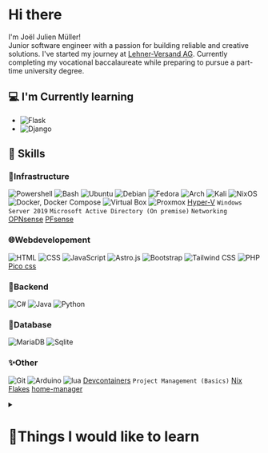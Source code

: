# Hi there

I'm Joël Julien Müller!  
Junior software engineer with a passion for building reliable and creative solutions.
I've started my journey at [Lehner-Versand AG](https://www.lehner-versand.ch/). Currently completing my vocational baccalaureate while preparing to pursue a part-time university degree.

## 💻 I'm Currently learning 
- ![Flask](https://img.shields.io/badge/Flask-000000?style=for-the-badge&logo=flask&logoColor=white)
- ![Django](https://img.shields.io/badge/Django-092E20?style=for-the-badge&logo=django&logoColor=green)

## 💯 Skills 

### 🔧Infrastructure
![Powershell](https://img.shields.io/badge/powershell-5391FE?style=for-the-badge&logo=powershell&logoColor=white) ![Bash](https://img.shields.io/badge/GNU%20Bash-4EAA25?style=for-the-badge&logo=GNU%20Bash&logoColor=white) ![Ubuntu](https://img.shields.io/badge/Ubuntu-E95420?style=for-the-badge&logo=ubuntu&logoColor=white) ![Debian](https://img.shields.io/badge/Debian-A81D33?style=for-the-badge&logo=debian&logoColor=white) ![Fedora](https://img.shields.io/badge/Fedora-51A2DA?style=for-the-badge&logo=fedora&logoColor=white) ![Arch](https://img.shields.io/badge/Arch_Linux-1793D1?style=for-the-badge&logo=arch-linux&logoColor=white) ![Kali](https://img.shields.io/badge/Kali_Linux-557C94?style=for-the-badge&logo=kali-linux&logoColor=white) ![NixOS](https://img.shields.io/badge/NixOS-5277C3?style=for-the-badge&logo=nixos&logoColor=white) ![Docker, Docker Compose](https://img.shields.io/badge/Docker-2CA5E0?style=for-the-badge&logo=docker&logoColor=white) ![Virtual Box](https://img.shields.io/badge/VirtualBox-21416b?style=for-the-badge&logo=VirtualBox&logoColor=white) ![Proxmox](https://img.shields.io/badge/Proxmox-E57000?style=for-the-badge&logo=proxmox&logoColor=white) [Hyper-V](https://learn.microsoft.com/en-us/virtualization/hyper-v-on-windows/about/) `Windows Server 2019` `Microsoft Active Directory (On premise)` `Networking` [OPNsense](https://opnsense.org) [PFsense](https://www.pfsense.org) 

### 🌐Webdevelopement
![HTML](https://img.shields.io/badge/HTML5-E34F26?style=for-the-badge&logo=html5&logoColor=white) ![CSS](https://img.shields.io/badge/CSS3-1572B6?style=for-the-badge&logo=css3&logoColor=white) ![JavaScript](https://img.shields.io/badge/JavaScript-323330?style=for-the-badge&logo=javascript&logoColor=F7DF1E) ![Astro.js](https://img.shields.io/badge/Astro-0C1222?style=for-the-badge&logo=astro&logoColor=FDFDFE) ![Bootstrap](https://img.shields.io/badge/Bootstrap-563D7C?style=for-the-badge&logo=bootstrap&logoColor=white) ![Tailwind CSS](https://img.shields.io/badge/Tailwind_CSS-38B2AC?style=for-the-badge&logo=tailwind-css&logoColor=white) ![PHP](https://img.shields.io/badge/PHP-777BB4?style=for-the-badge&logo=php&logoColor=white) [Pico css](https://picocss.com) 

### 🦴Backend
![C#](https://img.shields.io/badge/C%23-239120?style=for-the-badge&logo=csharp&logoColor=white) ![Java](https://img.shields.io/badge/java-%23ED8B00.svg?style=for-the-badge&logo=openjdk&logoColor=white) ![Python](https://img.shields.io/badge/Python-FFD43B?style=for-the-badge&logo=python&logoColor=blue)

### 💾Database
![MariaDB](https://img.shields.io/badge/MariaDB-003545?style=for-the-badge&logo=mariadb&logoColor=white) ![Sqlite](https://img.shields.io/badge/Sqlite-003B57?style=for-the-badge&logo=sqlite&logoColor=white)

### ✨Other
![Git](https://img.shields.io/badge/GIT-E44C30?style=for-the-badge&logo=git&logoColor=white) ![Arduino](https://img.shields.io/badge/Arduino-00979D?style=for-the-badge&logo=Arduino&logoColor=white) ![lua](https://img.shields.io/badge/Lua-2C2D72?style=for-the-badge&logo=lua&logoColor=white) [Devcontainers](https://containers.dev/)  `Project Management (Basics)` [Nix](https://search.nixos.org/packages) [Flakes](https://nixos.wiki/wiki/Flakes) [home-manager](https://nixos.wiki/wiki/Home_Manager)

<details>
    <summary>
        <h1>👀Things I would like to learn</h1>
    </summary>
    
- Frontend
    - React.js
    - Angular
    - Vue
    - Svelte
- Web Backend
    - Node.JS
        - Express.js
        - Next.js
- C / C++
- Go
- Rust
- Databases
    - PostgreSQL
    - MongoDB
- AI / KI
- Mobile Developement
    - Electron.js
    - Kotlin
- Wordpress or other CMS
- ERP Development
- Contribute to open source project
- IOT project
- Kubernetes 
- Ansible 
- HashiCorp
    - Packer
    - Terraform
</details>

<!---
jojomueller05/jojomueller05 is a ✨ special ✨ repository because its `README.md` (this file) appears on your GitHub profile.
You can click the Preview link to take a look at your changes.

_"It works on my machine..."_
--->
